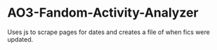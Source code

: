 # AO3-Fandom-Activity-Analyzer
Uses js to scrape pages for dates and creates a file of when fics were updated.
